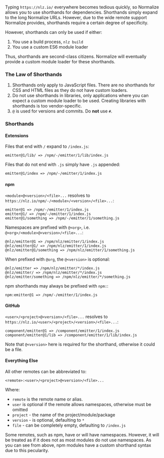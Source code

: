 
Typing `https://nlz.io/` everywhere becomes tedious quickly,
so Normalize allows you to use shorthands for dependencies.
Shorthands simply expand to the long Normalize URLs.
However, due to the wide remote support Normalize provides,
shorthands require a certain degree of specificity.

However, shorthands can only be used if either:

1. You use a build process, `nlz build`
2. You use a custom ES6 module loader

Thus, shorthands are second-class citizens.
Normalize will eventually provide a custom module loader for these shorthands.

### The Law of Shorthands

1. Shorthands only apply to JavaScript files.
  There are no shorthands for CSS and HTML files as they do not have custom loaders.
2. Do not use shorthands in libraries,
  only applications where you can expect a custom module loader to be used.
  Creating libraries with shorthands is too vendor-specific.
3. `@` is used for versions and commits.
  Do __not__ use `#`.

### Shorthands

#### Extensions

Files that end with `/` expand to `/index.js`:

```
emitter@1/lib/ => /npm/-/emitter/1/lib/index.js
```

Files that do not end with `.js` simply have `.js` appended:

```
emitter@1/index => /npm/-/emitter/1/index.js
```

#### npm

`<module>@<version>/<file>...` resolves to `https://nlz.io/npm/-/<module>/<version>/<file>...`:

```
emitter@1 => /npm/-/emitter/1/index.js
emitter@1/ => /npm/-/emitter/1/index.js
emitter@1/something => /npm/-/emitter/1/something.js
```

Namespaces are prefixed with `@<org>`,
i.e. `@<org>/<module>@<version>/<file>...`:

```
@nlz/emitter@1 => /npm/nlz/emitter/1/index.js
@nlz/emitter@1/ => /npm/nlz/emitter/1/index.js
@nlz/emitter@1/something => /npm/nlz/emitter/1/something.js
```

When prefixed with `@org`, the `@<version>` is optional:

```
@nlz/emitter => /npm/nlz/emitter/*/index.js
@nlz/emitter/ => /npm/nlz/emitter/*/index.js
@nlz/emitter/something => /npm/nlz/emitter/*/something.js
```

npm shorthands may always be prefixed with `npm:`:

```
npm:emitter@1 => /npm/-/emitter/1/index.js
```

#### GitHub

`<user>/<project>@<version>/<file>...` resolves to `https://nlz.io/<user>/<project>/<version>/<file>...`:

```
component/emitter@1 => /component/emitter/1/index.js
component/emitter@1/lib => /component/emitter/1/lib/index.js
```

Note that `@<version>` here is required for the shorthand,
otherwise it could be a file.

#### Everything Else

All other remotes can be abbreviated to:

```
<remote>:<user>/<project>@<version>/<file>...
```

Where:

- `remote` is the remote name or alias.
- `user` is optional if the remote allows namespaces,
  otherwise must be omitted
- `project` - the name of the project/module/package
- `version` - is optional, defaulting to `*`
- `file` - can be completely empty, defaulting to `/index.js`

Some remotes, such as npm, have or will have namespaces.
However, it will be treated as if it does not as most modules do not use namespaces.
As you can see from above, npm modules have a custom shorthand syntax due to this pecularity.

